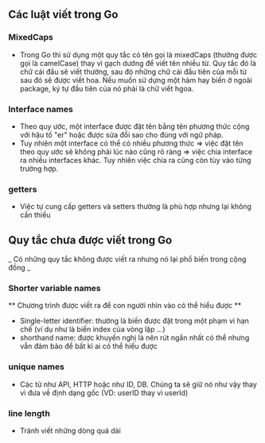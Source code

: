 ## Các luật viết trong Go
### MixedCaps
- Trong Go thì sử dụng một quy tắc có tên gọi là mixedCaps (thường được gọi là camelCase) thay vì gạch dướng để viết tên nhiều từ. Quy tắc đó là chữ cái đầu sẽ viết thường, sau đó những chữ cái đầu tiên của mỗi từ sau đó sẽ được viết hoa. Nếu muốn sử dựng một hàm hay biến ở ngoài package, ký tự đầu tiên của  nó phải là chữ viết hgoa.
### Interface names
- Theo quy ước, một interface được đặt tên bằng tên phương thức cộng với hậu tố "er" hoặc được sửa đổi sao cho đúng với ngữ pháp.
- Tuy nhiên một interface có thể có nhiều phương thức => việc đặt tên theo quy ước sẽ không phải lúc nào cũng rõ ràng => việc chia interface ra nhiều interfaces khác. Tuy nhiên việc chia ra cũng còn tùy vào từng trường hợp.
### getters 
- Việc tự cung cấp getters và setters thường là phù hợp nhưng lại không cần thiếu
## Quy tắc chưa được viết trong Go
_ Có những quy tắc không được viết ra nhưng nó lại phổ biến trong cộng đồng _
### Shorter variable names
** Chương trình được viết ra để con người nhìn vào có thể hiểu được **
- Single-letter identifier: thường là biến được đặt trong một phạm vi hạn chế (ví dụ như là biến index của vòng lặp ...) 
- shorthand name: được khuyến nghị là nên rút ngắn nhất có thể nhưng vẫn đảm bảo để bất kì ai có thể hiểu được
### unique names
- Các từ như API, HTTP hoặc như ID, DB. Chúng ta sẽ giữ nó như vậy thay vì đưa về định dạng gốc (VD: userID thay vì userId)
### line length
- Tránh viết những dòng quá dài
